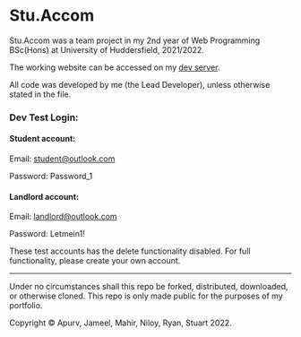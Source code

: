 # Stu.Accom

Stu.Accom was a team project in my 2nd year of Web Programming BSc(Hons) at University of Huddersfield, 2021/2022.

The working website can be accessed on my [dev server](https://stu-accom.ycodetech.co.uk/).

All code was developed by me (the Lead Developer), unless otherwise stated in the file.

### Dev Test Login:

#### Student account:

Email: student@outlook.com

Password: Password_1

#### Landlord account:

Email: landlord@outlook.com

Password: Letmein1!

These test accounts has the delete functionality disabled. For full functionality, please create your own account.

---

Under no circumstances shall this repo be forked, distributed, downloaded, or otherwise cloned. This repo is only made public for the purposes of my portfolio.

Copyright &copy; Apurv, Jameel, Mahir, Niloy, Ryan, Stuart 2022.
